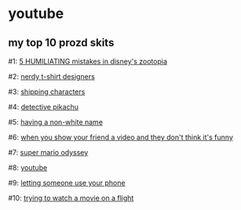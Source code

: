 # youtube

## my top 10 prozd skits

#1: [5 HUMILIATING mistakes in disney's zootopia](https://www.youtube.com/watch?v=z5qLgL-E7uY&list=PLhyHc3W8oSov-ucuA2YzzFMTJPZ6GNXJy&index=15)

#2: [nerdy t-shirt designers](https://www.youtube.com/watch?v=9w700Q_5-y0&list=PLhyHc3W8oSov-ucuA2YzzFMTJPZ6GNXJy&index=38)

#3: [shipping characters](https://www.youtube.com/watch?v=ulteZYyWAA8&list=PLhyHc3W8oSov-ucuA2YzzFMTJPZ6GNXJy&index=84)

#4: [detective pikachu](https://www.youtube.com/watch?v=xU3BiUMUkc4&list=PLhyHc3W8oSov-ucuA2YzzFMTJPZ6GNXJy&index=101)

#5: [having a non-white name](https://www.youtube.com/watch?v=p1RKkRCiU90&list=PLhyHc3W8oSov-ucuA2YzzFMTJPZ6GNXJy&index=60)

#6: [when you show your friend a video and they don't think it's funny](https://www.youtube.com/watch?v=cKkr6fV29Io&list=PLhyHc3W8oSov-ucuA2YzzFMTJPZ6GNXJy&index=71)

#7: [super mario odyssey](https://www.youtube.com/watch?v=bAxyxlkD_g0&list=PLhyHc3W8oSov-ucuA2YzzFMTJPZ6GNXJy&index=62)

#8: [youtube](https://www.youtube.com/watch?v=UgsDt_y8CC0&list=PLhyHc3W8oSov-ucuA2YzzFMTJPZ6GNXJy&index=67)

#9: [letting someone use your phone](https://www.youtube.com/watch?v=BM5CUE-XfBk&list=PLhyHc3W8oSov-ucuA2YzzFMTJPZ6GNXJy&index=118)

#10: [trying to watch a movie on a flight](https://www.youtube.com/watch?v=VY3oJh5gW3Q&list=PLhyHc3W8oSov-ucuA2YzzFMTJPZ6GNXJy&index=110)







